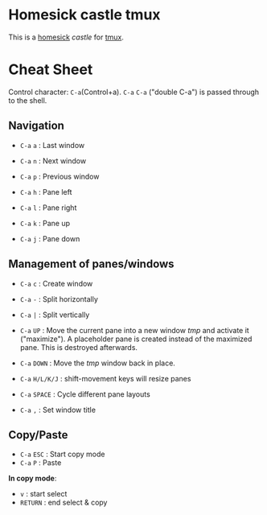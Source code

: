 Homesick castle tmux
=====================

This is a [homesick](https://github.com/technicalpickles/homesick) _castle_ for [tmux](http://tmux.sourceforge.net/).


Cheat Sheet
=============

Control character: ```C-a```(Control+a). ```C-a``` ```C-a``` ("double C-a") is passed through to the shell.

Navigation
-------------

* ```C-a``` ```a``` : Last window
* ```C-a``` ```n``` : Next window
* ```C-a``` ```p``` : Previous window


* ```C-a``` ```h``` : Pane left
* ```C-a``` ```l``` : Pane right
* ```C-a``` ```k``` : Pane up
* ```C-a``` ```j``` : Pane down

Management of panes/windows
----------------------------

* ```C-a``` ```c``` : Create window
* ```C-a``` ```-``` : Split horizontally
* ```C-a``` ```|``` : Split vertically

* ```C-a``` ```UP``` : Move the current pane into a new window _tmp_ and activate it ("maximize"). A placeholder pane is created instead of the maximized pane. This is destroyed afterwards.
* ```C-a``` ```DOWN``` : Move the _tmp_ window back in place.

* ```C-a``` ```H/L/K/J``` : shift-movement keys will resize panes
* ```C-a``` ```SPACE``` : Cycle different pane layouts

* ```C-a``` ```,``` : Set window title

Copy/Paste
-----------

* ```C-a``` ```ESC``` : Start copy mode
* ```C-a``` ```P``` : Paste

**In copy mode**:

* ```v``` : start select
* ```RETURN``` : end select & copy
